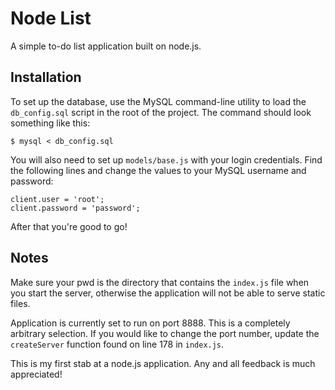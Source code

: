 Node List
=========
A simple to-do list application built on node.js.

Installation
------------
To set up the database, use the MySQL command-line utility to load the `db_config.sql` script in the root of the project. The command should look something like this:

	$ mysql < db_config.sql

You will also need to set up `models/base.js` with your login credentials. Find the following lines and change the values to your MySQL username and password:
 
	client.user = 'root';
	client.password = 'password';

After that you're good to go!

Notes
-----
Make sure your pwd is the directory that contains the `index.js` file when you start the server, otherwise the application will not be able to serve static files.

Application is currently set to run on port 8888. This is a completely arbitrary selection. If you would like to change the port number, update the `createServer` function found on line 178 in `index.js`.

This is my first stab at a node.js application. Any and all feedback is much appreciated!
